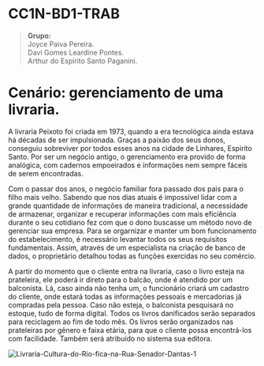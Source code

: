 # CC1N-BD1-TRAB
> <b>Grupo:</b><br>
Joyce Paiva Pereira.<br>
Davi Gomes Leardine Pontes.<br>
Arthur do Espírito Santo Paganini.

# Cenário: gerenciamento de uma livraria.
A livraria Peixoto foi criada em 1973, quando a era tecnológica ainda estava há décadas de ser impulsionada. Graças a paixão dos seus donos, conseguiu sobreviver por todos esses anos na cidade de Linhares, Espirito Santo. Por ser um negócio antigo, o gerenciamento era provido de forma analógica, com cadernos empoeirados e informações nem sempre fáceis de serem encontradas.

Com o passar dos anos, o negócio familiar fora passado dos pais para o filho mais velho. Sabendo que nos dias atuais é impossível lidar com a grande quantidade de informações de maneira tradicional, a necessidade de armazenar, organizar e recuperar informações com mais eficiência durante o seu cotidiano fez com que o dono buscasse um método novo de gerenciar sua empresa. Para se orgarnizar e manter um bom funcionamento do estabelecimento, é necessário levantar todos os seus requisitos fundamentais. Assim, através de um especialista na criação de banco de dados, o proprietário detalhou todas as funções exercidas no seu comércio.

A partir do momento que o cliente entra na livraria, caso o livro esteja na prateleira, ele poderá ir direto para o balcão, onde é atendido por um balconista. Lá, caso ainda não tenha um, o funcionário criará um cadastro do cliente, onde estará todas as informações pessoais e mercadorias já compradas pela pessoa. Caso não esteja, o balconista pesquisará no estoque, tudo de forma digital. Todos os livros danificados serão separados para reciclagem ao fim de todo mês. Os livros serão organizados nas prateleiras por gênero e faixa etária, para que o cliente possa encontrá-los com facilidade. Também será atribuído no sistema sua editora.

![Livraria-Cultura-do-Rio-fica-na-Rua-Senador-Dantas-1](https://user-images.githubusercontent.com/62575656/78735367-09971780-7921-11ea-8623-baa112bed434.jpg)
